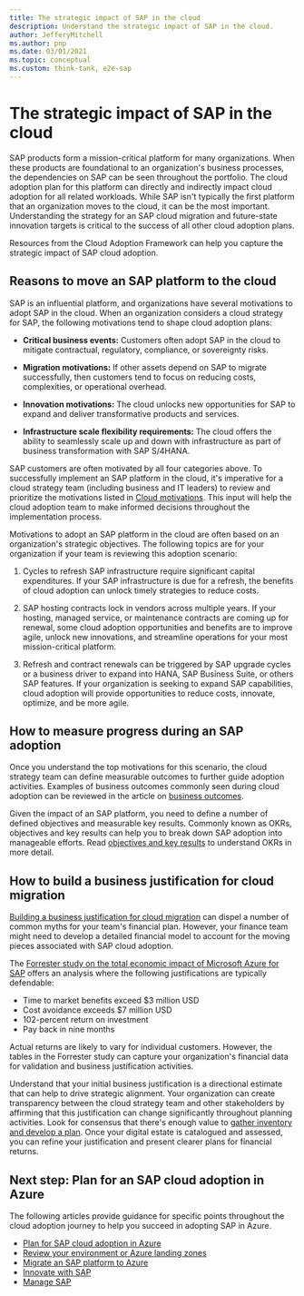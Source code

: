 ```yaml
---
title: The strategic impact of SAP in the cloud
description: Understand the strategic impact of SAP in the cloud.
author: JefferyMitchell
ms.author: pnp
ms.date: 03/01/2021
ms.topic: conceptual
ms.custom: think-tank, e2e-sap
---
```


# The strategic impact of SAP in the cloud

SAP products form a mission-critical platform for many organizations. When these products are foundational to an organization's business processes, the dependencies on SAP can be seen throughout the portfolio. The cloud adoption plan for this platform can directly and indirectly impact cloud adoption for all related workloads. While SAP isn't typically the first platform that an organization moves to the cloud, it can be the most important. Understanding the strategy for an SAP cloud migration and future-state innovation targets is critical to the success of all other cloud adoption plans.

Resources from the Cloud Adoption Framework can help you capture the strategic impact of SAP cloud adoption.

## Reasons to move an SAP platform to the cloud

SAP is an influential platform, and organizations have several motivations to adopt SAP in the cloud. When an organization considers a cloud strategy for SAP, the following motivations tend to shape cloud adoption plans:

- **Critical business events:** Customers often adopt SAP in the cloud to mitigate contractual, regulatory, compliance, or sovereignty risks.

- **Migration motivations:** If other assets depend on SAP to migrate successfully, then customers tend to focus on reducing costs, complexities, or operational overhead.

- **Innovation motivations:** The cloud unlocks new opportunities for SAP to expand and deliver transformative products and services.

- **Infrastructure scale flexibility requirements:** The cloud offers the ability to seamlessly scale up and down with infrastructure as part of business transformation with SAP S/4HANA.

SAP customers are often motivated by all four categories above. To successfully implement an SAP platform in the cloud, it's imperative for a cloud strategy team (including business and IT leaders) to review and prioritize the motivations listed in [Cloud motivations](../../strategy/motivations.md). This input will help the cloud adoption team to make informed decisions throughout the implementation process.

Motivations to adopt an SAP platform in the cloud are often based on an organization's strategic objectives. The following topics are for your organization if your team is reviewing this adoption scenario:

1. Cycles to refresh SAP infrastructure require significant capital expenditures. If your SAP infrastructure is due for a refresh, the benefits of cloud adoption can unlock timely strategies to reduce costs.

1. SAP hosting contracts lock in vendors across multiple years. If your hosting, managed service, or maintenance contracts are coming up for renewal, some cloud adoption opportunities and benefits are to improve agile, unlock new innovations, and streamline operations for your most mission-critical platform.

1. Refresh and contract renewals can be triggered by SAP upgrade cycles or a business driver to expand into HANA, SAP Business Suite, or others SAP features. If your organization is seeking to expand SAP capabilities, cloud adoption will provide opportunities to reduce costs, innovate, optimize, and be more agile.

## How to measure progress during an SAP adoption

Once you understand the top motivations for this scenario, the cloud strategy team can define measurable outcomes to further guide adoption activities. Examples of business outcomes commonly seen during cloud adoption can be reviewed in the article on [business outcomes](../../strategy/business-outcomes/index.md).

Given the impact of an SAP platform, you need to define a number of defined objectives and measurable key results. Commonly known as OKRs, objectives and key results can help you to break down SAP adoption into manageable efforts. Read [objectives and key results](../../strategy/business-outcomes/okr.md) to understand OKRs in more detail.

## How to build a business justification for cloud migration

[Building a business justification for cloud migration](../../strategy/cloud-migration-business-case.md) can dispel a number of common myths for your team's financial plan. However, your finance team might need to develop a detailed financial model to account for the moving pieces associated with SAP cloud adoption.

The [Forrester study on the total economic impact of Microsoft Azure for SAP](https://azure.microsoft.com/resources/sap-on-azure-forrester-tei/) offers an analysis where the following justifications are typically defendable:

- Time to market benefits exceed $3 million USD
- Cost avoidance exceeds $7 million USD
- 102-percent return on investment
- Pay back in nine months

Actual returns are likely to vary for individual customers. However, the tables in the Forrester study can capture your organization's financial data for validation and business justification activities.

Understand that your initial business justification is a directional estimate that can help to drive strategic alignment. Your organization can create transparency between the cloud strategy team and other stakeholders by affirming that this justification can change significantly throughout planning activities. Look for consensus that there's enough value to [gather inventory and develop a plan](./plan.md). Once your digital estate is catalogued and assessed, you can refine your justification and present clearer plans for financial returns.

## Next step: Plan for an SAP cloud adoption in Azure

The following articles provide guidance for specific points throughout the cloud adoption journey to help you succeed in adopting SAP in Azure.

- [Plan for SAP cloud adoption in Azure](./plan.md)
- [Review your environment or Azure landing zones](./ready.md)
- [Migrate an SAP platform to Azure](./migrate.md)
- [Innovate with SAP](./innovate.md)
- [Manage SAP](./manage.md)

